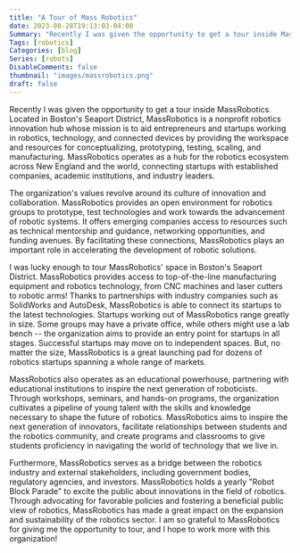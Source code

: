 ```yaml
---
title: "A Tour of Mass Robotics"
date: 2023-08-28T19:13:03-04:00
Summary: "Recently I was given the opportunity to get a tour inside MassRobotics."
Tags: [robotics]
Categories: [blog]
Series: [robots]
DisableComments: false
thumbnail: "images/massrobotics.png"
draft: false
---
```


Recently I was given the opportunity to get a tour inside MassRobotics. Located in Boston's Seaport District, MassRobotics is a nonprofit robotics innovation hub whose mission is to aid entrepreneurs and startups working in robotics, technology, and connected devices by providing the workspace and resources for conceptualizing, prototyping, testing, scaling, and manufacturing. MassRobotics operates as a hub for the robotics ecosystem across New England and the world, connecting startups with established companies, academic institutions, and industry leaders.

The organization's values revolve around its culture of innovation and collaboration. MassRobotics provides an open environment for robotics groups to prototype, test technologies and work towards the advancement of robotic systems. It offers emerging companies access to resources such as technical mentorship and guidance, networking opportunities, and funding avenues. By facilitating these connections, MassRobotics plays an important role in accelerating the development of robotic solutions.

I was lucky enough to tour MassRobotics' space in Boston's Seaport District. MassRobotics provides access to top-of-the-line manufacturing equipment and robotics technology, from CNC machines and laser cutters to robotic arms! Thanks to partnerships with industry companies such as SolidWorks and AutoDesk, MassRobotics is able to connect its startups to the latest technologies. Startups working out of MassRobotics range greatly in size. Some groups may have a private office, while others might use a lab bench -- the organization aims to provide an entry point for startups in all stages. Successful startups may move on to independent spaces. But, no matter the size, MassRobotics is a great launching pad for dozens of robotics startups spanning a whole range of markets.  

MassRobotics also operates as an educational powerhouse, partnering with educational institutions to inspire the next generation of roboticists. Through workshops, seminars, and hands-on programs, the organization cultivates a pipeline of young talent with the skills and knowledge necessary to shape the future of robotics. MassRobotics aims to inspire the next generation of innovators, facilitate relationships between students and the robotics community, and create programs and classrooms to give students proficiency in navigating the world of technology that we live in.

Furthermore, MassRobotics serves as a bridge between the robotics industry and external stakeholders, including government bodies, regulatory agencies, and investors. MassRobotics holds a yearly "Robot Block Parade" to excite the public about innovations in the field of robotics. Through advocating for favorable policies and fostering a beneficial public view of robotics, MassRobotics has made a great impact on the expansion and sustainability of the robotics sector. I am so grateful to MassRobotics for giving me the opportunity to tour, and I hope to work more with this organization!